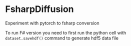 # FsharpDiffusion
Experiment with pytorch to fsharp conversion

To run F# version you need to first run the python cell with `dataset.savehdf()` command to generate hdf5 data file